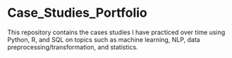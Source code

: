 # Case_Studies_Portfolio

This repository contains the cases studies I have practiced over time using Python, R, and SQL on topics such as machine learning, NLP, data preprocessing/transformation, and statistics.

